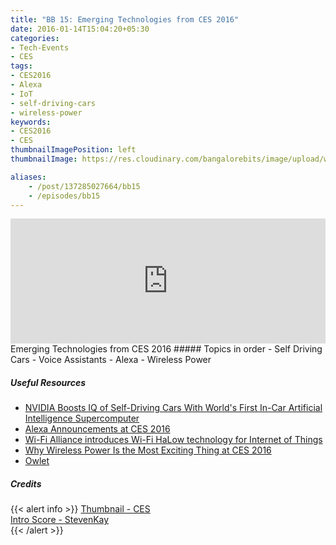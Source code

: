 ```yaml
---
title: "BB 15: Emerging Technologies from CES 2016"
date: 2016-01-14T15:04:20+05:30
categories:
- Tech-Events
- CES
tags:
- CES2016
- Alexa
- IoT
- self-driving-cars
- wireless-power
keywords:
- CES2016
- CES
thumbnailImagePosition: left
thumbnailImage: https://res.cloudinary.com/bangalorebits/image/upload/w_800,h_800,c_fill,r_50/v1517410303/bb-episode-assets/bb15-thumbnail.jpg

aliases:
    - /post/137285027664/bb15
    - /episodes/bb15
---
```

<iframe frameborder='0' height='200px' scrolling='no' seamless src='https://embed.simplecast.com/d55d7633?color=f5f5f5' width='100%'></iframe>
<BR>
Emerging Technologies from CES 2016
<!--more-->
##### Topics in order
- Self Driving Cars
- Voice Assistants - Alexa
- Wireless Power


##### Useful Resources
*   [NVIDIA Boosts IQ of Self-Driving Cars With World's First In-Car Artificial Intelligence Supercomputer](http://nvidianews.nvidia.com/news/nvidia-boosts-iq-of-self-driving-cars-with-world-s-first-in-car-artificial-intelligence-supercomputer)
*   [Alexa Announcements at CES 2016](https://developer.amazon.com/appsandservices/community/post/Tx12DHY2VB4FKHL/Alexa-Announcements-at-CES-2016)
*   [Wi-Fi Alliance introduces Wi-Fi HaLow technology for Internet of Things](http://www.fiercewireless.com/tech/story/wi-fi-alliance-introduces-wi-fi-halow-technology-internet-things/2016-01-03)
*   [Why Wireless Power Is the Most Exciting Thing at CES 2016](http://spectrum.ieee.org/tech-talk/consumer-electronics/gadgets/why-wireless-power-is-the-most-exciting-thing-at-ces)
*   [Owlet](http://www.owletcare.com/)


##### Credits

{{< alert info  >}}
  [Thumbnail - CES](http://CES.tech) <BR>
  [Intro Score - StevenKay](https://plus.google.com/+StevenKay_Detachment)<BR>
{{< /alert >}}
